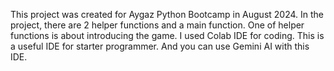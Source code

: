 This project was created for Aygaz Python Bootcamp in August 2024. In the project, there are 2 helper functions and a main function. One of helper functions is about introducing the game.
I used Colab IDE for coding. This is a useful IDE for starter programmer. And you can use Gemini AI with this IDE.
